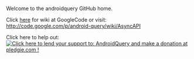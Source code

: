 Welcome to the androidquery GitHub home.

Click [here](http://code.google.com/p/android-query/wiki/AsyncAPI) for wiki at GoogleCode
or visit:
http://code.google.com/p/android-query/wiki/AsyncAPI

Click here to help out:
<a href='https://pledgie.com/campaigns/22663'><img alt='Click here to lend your support to: AndroidQuery and make a donation at pledgie.com !' src='https://pledgie.com/campaigns/22663.png?skin_name=chrome' border='0' ></a>

